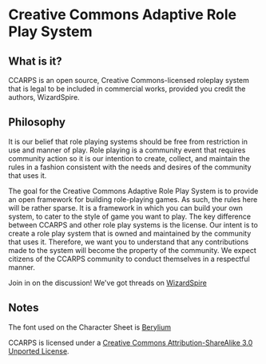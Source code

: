 # Creative Commons Adaptive Role Play System #

## What is it? ##
CCARPS is an open source, Creative Commons-licensed roleplay system that is legal to be included in commercial works, provided you credit the authors, WizardSpire.

## Philosophy ##
It is our belief that role playing systems should be free from restriction in use and manner of play. Role playing is a community event that requires community action so it is our intention to create, collect, and maintain the rules in a fashion consistent with the needs and desires of the community that uses it.

The goal for the Creative Commons Adaptive Role Play System is to provide an open framework for building role-playing games. As such, the rules here will be rather sparse. It is a framework in which you can build your own system, to cater to the style of game you want to play. The key difference between CCARPS and other role play systems is the license. Our intent is to create a role play system that is owned and maintained by the community that uses it. Therefore, we want you to understand that any contributions made to the system will become the property of the community. We expect citizens of the CCARPS community to conduct themselves in a respectful manner.

Join in on the discussion! We've got threads on [WizardSpire](http://wizardspire.com/viewforum.php?id=3)


## Notes ##
The font used on the Character Sheet is [Berylium](http://www.fontsquirrel.com/fonts/Berylium)

CCARPS is licensed under a [Creative Commons Attribution-ShareAlike 3.0 Unported License](http://creativecommons.org/licenses/by-sa/3.0/deed.en_US). 

